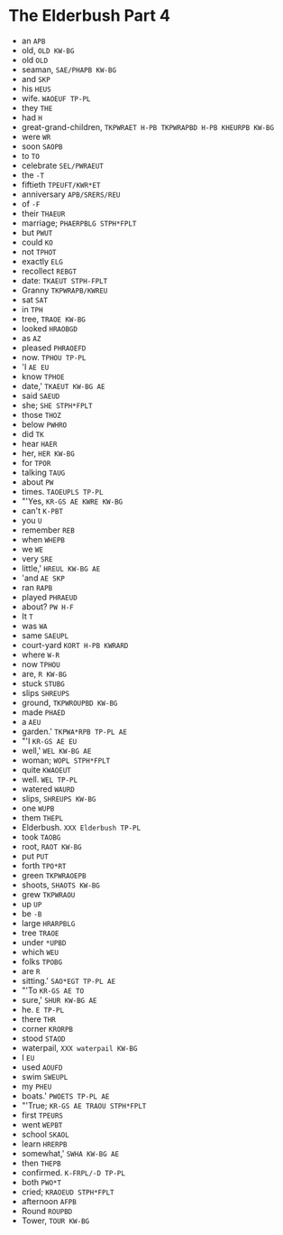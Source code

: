 # The Elderbush Part 4

* an `APB`
* old, `OLD KW-BG`
* old `OLD`
* seaman, `SAE/PHAPB KW-BG`
* and `SKP`
* his `HEUS`
* wife. `WAOEUF TP-PL`
* they `THE`
* had `H`
* great-grand-children, `TKPWRAET H-PB TKPWRAPBD H-PB KHEURPB KW-BG`
* were `WR`
* soon `SAOPB`
* to `TO`
* celebrate `SEL/PWRAEUT`
* the `-T`
* fiftieth `TPEUFT/KWR*ET`
* anniversary `APB/SRERS/REU`
* of `-F`
* their `THAEUR`
* marriage; `PHAERPBLG STPH*FPLT`
* but `PWUT`
* could `KO`
* not `TPHOT`
* exactly `ELG`
* recollect `REBGT`
* date: `TKAEUT STPH-FPLT`
* Granny `TKPWRAPB/KWREU`
* sat `SAT`
* in `TPH`
* tree, `TRAOE KW-BG`
* looked `HRAOBGD`
* as `AZ`
* pleased `PHRAOEFD`
* now. `TPHOU TP-PL`
* 'I `AE EU`
* know `TPHOE`
* date,' `TKAEUT KW-BG AE`
* said `SAEUD`
* she; `SHE STPH*FPLT`
* those `THOZ`
* below `PWHRO`
* did `TK`
* hear `HAER`
* her, `HER KW-BG`
* for `TPOR`
* talking `TAUG`
* about `PW`
* times. `TAOEUPLS TP-PL`
* "'Yes, `KR-GS AE KWRE KW-BG`
* can't `K-PBT`
* you `U`
* remember `REB`
* when `WHEPB`
* we `WE`
* very `SRE`
* little,' `HREUL KW-BG AE`
* 'and `AE SKP`
* ran `RAPB`
* played `PHRAEUD`
* about? `PW H-F`
* It `T`
* was `WA`
* same `SAEUPL`
* court-yard `KORT H-PB KWRARD`
* where `W-R`
* now `TPHOU`
* are, `R KW-BG`
* stuck `STUBG`
* slips `SHREUPS`
* ground, `TKPWROUPBD KW-BG`
* made `PHAED`
* a `AEU`
* garden.' `TKPWA*RPB TP-PL AE`
* "'I `KR-GS AE EU`
* well,' `WEL KW-BG AE`
* woman; `WOPL STPH*FPLT`
* quite `KWAOEUT`
* well. `WEL TP-PL`
* watered `WAURD`
* slips, `SHREUPS KW-BG`
* one `WUPB`
* them `THEPL`
* Elderbush. `XXX Elderbush TP-PL`
* took `TAOBG`
* root, `RAOT KW-BG`
* put `PUT`
* forth `TPO*RT`
* green `TKPWRAOEPB`
* shoots, `SHAOTS KW-BG`
* grew `TKPWRAOU`
* up `UP`
* be `-B`
* large `HRARPBLG`
* tree `TRAOE`
* under `*UPBD`
* which `WEU`
* folks `TPOBG`
* are `R`
* sitting.' `SAO*EGT TP-PL AE`
* "'To `KR-GS AE TO`
* sure,' `SHUR KW-BG AE`
* he. `E TP-PL`
* there `THR`
* corner `KRORPB`
* stood `STAOD`
* waterpail, `XXX waterpail KW-BG`
* I `EU`
* used `AOUFD`
* swim `SWEUPL`
* my `PHEU`
* boats.' `PWOETS TP-PL AE`
* "'True; `KR-GS AE TRAOU STPH*FPLT`
* first `TPEURS`
* went `WEPBT`
* school `SKAOL`
* learn `HRERPB`
* somewhat,' `SWHA KW-BG AE`
* then `THEPB`
* confirmed. `K-FRPL/-D TP-PL`
* both `PWO*T`
* cried; `KRAOEUD STPH*FPLT`
* afternoon `AFPB`
* Round `ROUPBD`
* Tower, `TOUR KW-BG`

